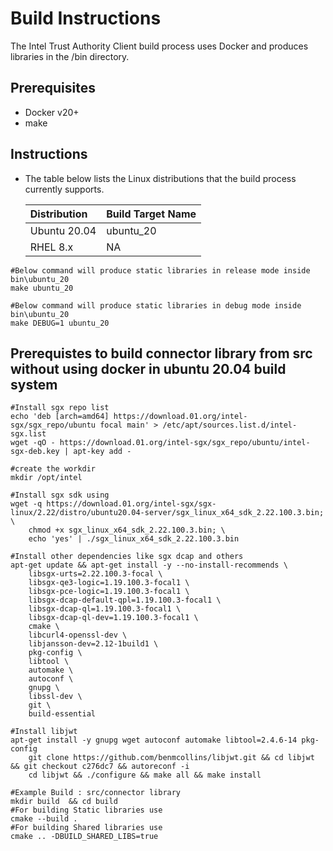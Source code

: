 # Build Instructions
The Intel Trust Authority Client build process uses Docker and produces libraries in the /bin directory. 

## Prerequisites
- Docker v20+
- make   

## Instructions
- The table below lists the Linux distributions that the build process currently supports.


    |Distribution	|Build Target Name	|
    |:------------------|:----------------------|
    |Ubuntu 20.04	| ubuntu_20	   	|
    |RHEL 8.x	 	| NA			|

```shell
#Below command will produce static libraries in release mode inside bin\ubuntu_20
make ubuntu_20

#Below command will produce static libraries in debug mode inside bin\ubuntu_20
make DEBUG=1 ubuntu_20 
```

## Prerequistes to build connector library from src without using docker in ubuntu 20.04 build system 
```shell
#Install sgx repo list 
echo 'deb [arch=amd64] https://download.01.org/intel-sgx/sgx_repo/ubuntu focal main' > /etc/apt/sources.list.d/intel-sgx.list  
wget -qO - https://download.01.org/intel-sgx/sgx_repo/ubuntu/intel-sgx-deb.key | apt-key add -  

#create the workdir
mkdir /opt/intel  

#Install sgx sdk using
wget -q https://download.01.org/intel-sgx/sgx-linux/2.22/distro/ubuntu20.04-server/sgx_linux_x64_sdk_2.22.100.3.bin;  \  
    chmod +x sgx_linux_x64_sdk_2.22.100.3.bin; \  
    echo 'yes' | ./sgx_linux_x64_sdk_2.22.100.3.bin  

#Install other dependencies like sgx dcap and others
apt-get update && apt-get install -y --no-install-recommends \  
    libsgx-urts=2.22.100.3-focal \  
    libsgx-qe3-logic=1.19.100.3-focal1 \  
    libsgx-pce-logic=1.19.100.3-focal1 \  
    libsgx-dcap-default-qpl=1.19.100.3-focal1 \  
    libsgx-dcap-ql=1.19.100.3-focal1 \  
    libsgx-dcap-ql-dev=1.19.100.3-focal1 \
    cmake \
    libcurl4-openssl-dev \
    libjansson-dev=2.12-1build1 \
    pkg-config \
    libtool \
    automake \
    autoconf \
    gnupg \
    libssl-dev \
    git \  
    build-essential   

#Install libjwt 
apt-get install -y gnupg wget autoconf automake libtool=2.4.6-14 pkg-config  
    git clone https://github.com/benmcollins/libjwt.git && cd libjwt && git checkout c276dc7 && autoreconf -i  
    cd libjwt && ./configure && make all && make install  

#Example Build : src/connector library  
mkdir build  && cd build
#For building Static libraries use
cmake --build .
#For building Shared libraries use
cmake .. -DBUILD_SHARED_LIBS=true
```
